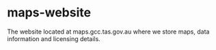 maps-website
============

The website located at maps.gcc.tas.gov.au where we store maps, data information and licensing details.
